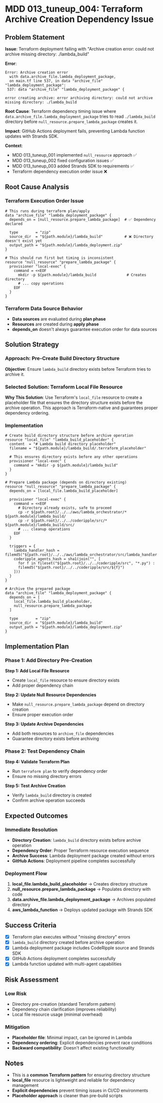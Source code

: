 # MDD 013_tuneup_004: Terraform Archive Creation Dependency Issue

## Problem Statement

**Issue**: Terraform deployment failing with "Archive creation error: could not archive missing directory: ./lambda_build"

**Error**: 
```
Error: Archive creation error
  with data.archive_file.lambda_deployment_package,
  on main.tf line 537, in data "archive_file" "lambda_deployment_package":
 537: data "archive_file" "lambda_deployment_package" {

error creating archive: error archiving directory: could not archive missing directory: ./lambda_build
```

**Root Cause**: Terraform dependency timing issue where `data.archive_file.lambda_deployment_package` tries to read `./lambda_build` directory before `null_resource.prepare_lambda_package` creates it.

**Impact**: GitHub Actions deployment fails, preventing Lambda function updates with Strands SDK.

**Context**: 
- MDD 013_tuneup_001 implemented `null_resource` approach ✅
- MDD 013_tuneup_002 fixed configuration issues ✅  
- MDD 013_tuneup_003 added Strands SDK to requirements ✅
- Terraform dependency execution order issue ❌

## Root Cause Analysis

### **Terraform Execution Order Issue**
```hcl
# This runs during terraform plan/apply
data "archive_file" "lambda_deployment_package" {
  depends_on = [null_resource.prepare_lambda_package]  # ✅ Dependency declared
  
  type        = "zip"
  source_dir  = "${path.module}/lambda_build"          # ❌ Directory doesn't exist yet
  output_path = "${path.module}/lambda_deployment.zip"
}

# This should run first but timing is inconsistent
resource "null_resource" "prepare_lambda_package" {
  provisioner "local-exec" {
    command = <<EOF
      mkdir -p ${path.module}/lambda_build              # Creates directory
      # ... copy operations
    EOF
  }
}
```

### **Terraform Data Source Behavior**
- **Data sources** are evaluated during **plan phase**
- **Resources** are created during **apply phase**  
- **depends_on** doesn't always guarantee execution order for data sources

## Solution Strategy

### **Approach**: Pre-Create Build Directory Structure

**Objective**: Ensure `lambda_build` directory exists before Terraform tries to archive it.

### **Selected Solution: Terraform Local File Resource**

**Why This Solution**: Use Terraform's `local_file` resource to create a placeholder file that ensures the directory structure exists before the archive operation. This approach is Terraform-native and guarantees proper dependency ordering.

### **Implementation**

```hcl
# Create build directory structure before archive operation
resource "local_file" "lambda_build_placeholder" {
  content  = "# Lambda build directory placeholder"
  filename = "${path.module}/lambda_build/.terraform_placeholder"
  
  # This ensures directory exists before any other operations
  provisioner "local-exec" {
    command = "mkdir -p ${path.module}/lambda_build"
  }
}

# Prepare Lambda package (depends on directory existing)
resource "null_resource" "prepare_lambda_package" {
  depends_on = [local_file.lambda_build_placeholder]
  
  provisioner "local-exec" {
    command = <<EOF
      # Directory already exists, safe to proceed
      cp -r ${path.root}/../../aws/lambda_orchestrator/* ${path.module}/lambda_build/
      cp -r ${path.root}/../../coderipple/src/* ${path.module}/lambda_build/src/
      # ... cleanup operations
    EOF
  }
  
  triggers = {
    lambda_handler_hash = filemd5("${path.root}/../../aws/lambda_orchestrator/src/lambda_handler.py")
    coderipple_agents_hash = sha1(join("", [
      for f in fileset("${path.root}/../../coderipple/src", "*.py") : 
      filemd5("${path.root}/../../coderipple/src/${f}")
    ]))
  }
}

# Archive the prepared package
data "archive_file" "lambda_deployment_package" {
  depends_on = [
    local_file.lambda_build_placeholder,
    null_resource.prepare_lambda_package
  ]
  
  type        = "zip"
  source_dir  = "${path.module}/lambda_build"
  output_path = "${path.module}/lambda_deployment.zip"
}
```

## Implementation Plan

### **Phase 1: Add Directory Pre-Creation**

**Step 1: Add Local File Resource**
- Create `local_file` resource to ensure directory exists
- Add proper dependency chain

**Step 2: Update Null Resource Dependencies**
- Make `null_resource.prepare_lambda_package` depend on directory creation
- Ensure proper execution order

**Step 3: Update Archive Dependencies**
- Add both resources to `archive_file` dependencies
- Guarantee directory exists before archiving

### **Phase 2: Test Dependency Chain**

**Step 4: Validate Terraform Plan**
- Run `terraform plan` to verify dependency order
- Ensure no missing directory errors

**Step 5: Test Archive Creation**
- Verify `lambda_build` directory is created
- Confirm archive operation succeeds

## Expected Outcomes

### **Immediate Resolution**
- **Directory Creation**: `lambda_build` directory exists before archive operation
- **Dependency Order**: Proper Terraform resource execution sequence
- **Archive Success**: Lambda deployment package created without errors
- **GitHub Actions**: Deployment pipeline completes successfully

### **Deployment Flow**
1. **local_file.lambda_build_placeholder** → Creates directory structure
2. **null_resource.prepare_lambda_package** → Populates directory with code
3. **data.archive_file.lambda_deployment_package** → Archives populated directory
4. **aws_lambda_function** → Deploys updated package with Strands SDK

## Success Criteria

- [x] Terraform plan executes without "missing directory" errors
- [x] `lambda_build` directory created before archive operation
- [x] Lambda deployment package includes CodeRipple source and Strands SDK
- [x] GitHub Actions deployment completes successfully
- [x] Lambda function updated with multi-agent capabilities

## Risk Assessment

### **Low Risk**
- Directory pre-creation (standard Terraform pattern)
- Dependency chain clarification (improves reliability)
- Local file resource usage (minimal overhead)

### **Mitigation**
- **Placeholder file**: Minimal impact, can be ignored in Lambda
- **Dependency ordering**: Explicit dependencies prevent race conditions
- **Backward compatibility**: Doesn't affect existing functionality

## Notes

- This is a **common Terraform pattern** for ensuring directory structure
- **local_file** resource is lightweight and reliable for dependency management
- **Explicit dependencies** prevent timing issues in CI/CD environments
- **Placeholder approach** is cleaner than pre-build scripts
